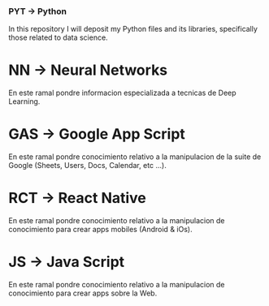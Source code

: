 ### PYT -> Python ###
In this repository I will deposit my Python files and its libraries, specifically those related to data science.

# NN -> Neural Networks
En este ramal pondre informacion especializada a tecnicas de Deep Learning.

# GAS -> Google App Script
En este ramal pondre conocimiento relativo a la manipulacion de la suite de Google (Sheets, Users, Docs, Calendar, etc ...).

# RCT -> React Native
En este ramal pondre conocimiento relativo a la manipulacion de conocimiento para crear apps mobiles (Android & iOs).

# JS -> Java Script
En este ramal pondre conocimiento relativo a la manipulacion de conocimiento para crear apps sobre la Web.